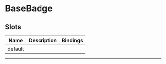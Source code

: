 # BaseBadge

## Slots

| Name    | Description | Bindings |
| ------- | ----------- | -------- |
| default |             |          |

---

